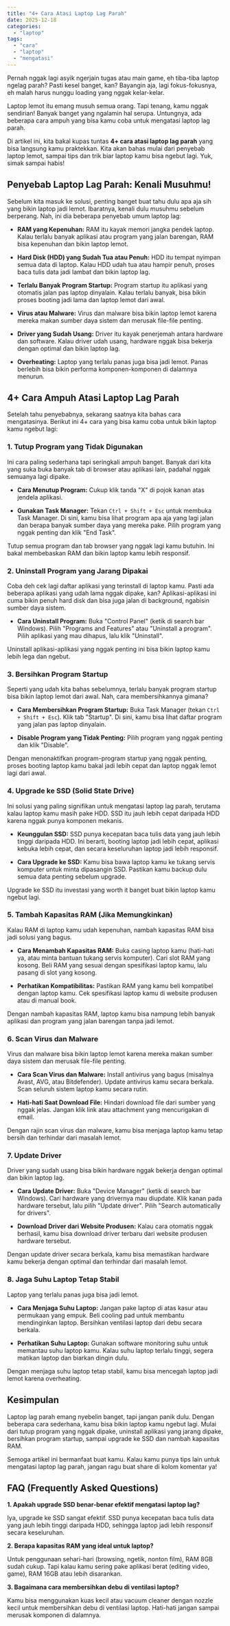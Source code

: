 ```yaml
---
title: "4+ Cara Atasi Laptop Lag Parah"
date: 2025-12-18
categories: 
  - "laptop"
tags: 
  - "cara"
  - "laptop"
  - "mengatasi"
---
```


Pernah nggak lagi asyik ngerjain tugas atau main game, eh tiba-tiba laptop ngelag parah? Pasti kesel banget, kan? Bayangin aja, lagi fokus-fokusnya, eh malah harus nunggu loading yang nggak kelar-kelar.

Laptop lemot itu emang musuh semua orang. Tapi tenang, kamu nggak sendirian! Banyak banget yang ngalamin hal serupa. Untungnya, ada beberapa cara ampuh yang bisa kamu coba untuk mengatasi laptop lag parah.

Di artikel ini, kita bakal kupas tuntas **4+ cara atasi laptop lag parah** yang bisa langsung kamu praktekkan. Kita akan bahas mulai dari penyebab laptop lemot, sampai tips dan trik biar laptop kamu bisa ngebut lagi. Yuk, simak sampai habis!

## Penyebab Laptop Lag Parah: Kenali Musuhmu!

Sebelum kita masuk ke solusi, penting banget buat tahu dulu apa aja sih yang bikin laptop jadi lemot. Ibaratnya, kenali dulu musuhmu sebelum berperang. Nah, ini dia beberapa penyebab umum laptop lag:

- **RAM yang Kepenuhan:** RAM itu kayak memori jangka pendek laptop. Kalau terlalu banyak aplikasi atau program yang jalan barengan, RAM bisa kepenuhan dan bikin laptop lemot.
    
- **Hard Disk (HDD) yang Sudah Tua atau Penuh:** HDD itu tempat nyimpan semua data di laptop. Kalau HDD udah tua atau hampir penuh, proses baca tulis data jadi lambat dan bikin laptop lag.
    
- **Terlalu Banyak Program Startup:** Program startup itu aplikasi yang otomatis jalan pas laptop dinyalain. Kalau terlalu banyak, bisa bikin proses booting jadi lama dan laptop lemot dari awal.
    
- **Virus atau Malware:** Virus dan malware bisa bikin laptop lemot karena mereka makan sumber daya sistem dan merusak file-file penting.
    
- **Driver yang Sudah Usang:** Driver itu kayak penerjemah antara hardware dan software. Kalau driver udah usang, hardware nggak bisa bekerja dengan optimal dan bikin laptop lag.
    
- **Overheating:** Laptop yang terlalu panas juga bisa jadi lemot. Panas berlebih bisa bikin performa komponen-komponen di dalamnya menurun.
    

## 4+ Cara Ampuh Atasi Laptop Lag Parah

Setelah tahu penyebabnya, sekarang saatnya kita bahas cara mengatasinya. Berikut ini 4+ cara yang bisa kamu coba untuk bikin laptop kamu ngebut lagi:

### 1\. Tutup Program yang Tidak Digunakan

Ini cara paling sederhana tapi seringkali ampuh banget. Banyak dari kita yang suka buka banyak tab di browser atau aplikasi lain, padahal nggak semuanya lagi dipake.

- **Cara Menutup Program:** Cukup klik tanda "X" di pojok kanan atas jendela aplikasi.
    
- **Gunakan Task Manager:** Tekan `Ctrl + Shift + Esc` untuk membuka Task Manager. Di sini, kamu bisa lihat program apa aja yang lagi jalan dan berapa banyak sumber daya yang mereka pake. Pilih program yang nggak penting dan klik "End Task".
    

Tutup semua program dan tab browser yang nggak lagi kamu butuhin. Ini bakal membebaskan RAM dan bikin laptop kamu lebih responsif.

### 2\. Uninstall Program yang Jarang Dipakai

Coba deh cek lagi daftar aplikasi yang terinstall di laptop kamu. Pasti ada beberapa aplikasi yang udah lama nggak dipake, kan? Aplikasi-aplikasi ini cuma bikin penuh hard disk dan bisa juga jalan di background, ngabisin sumber daya sistem.

- **Cara Uninstall Program:** Buka "Control Panel" (ketik di search bar Windows). Pilih "Programs and Features" atau "Uninstall a program". Pilih aplikasi yang mau dihapus, lalu klik "Uninstall".

Uninstall aplikasi-aplikasi yang nggak penting ini bisa bikin laptop kamu lebih lega dan ngebut.

### 3\. Bersihkan Program Startup

Seperti yang udah kita bahas sebelumnya, terlalu banyak program startup bisa bikin laptop lemot dari awal. Nah, cara membersihkannya gimana?

- **Cara Membersihkan Program Startup:** Buka Task Manager (tekan `Ctrl + Shift + Esc`). Klik tab "Startup". Di sini, kamu bisa lihat daftar program yang jalan pas laptop dinyalain.
    
- **Disable Program yang Tidak Penting:** Pilih program yang nggak penting dan klik "Disable".
    

Dengan menonaktifkan program-program startup yang nggak penting, proses booting laptop kamu bakal jadi lebih cepat dan laptop nggak lemot lagi dari awal.

### 4\. Upgrade ke SSD (Solid State Drive)

Ini solusi yang paling signifikan untuk mengatasi laptop lag parah, terutama kalau laptop kamu masih pake HDD. SSD itu jauh lebih cepat daripada HDD karena nggak punya komponen mekanis.

- **Keunggulan SSD:** SSD punya kecepatan baca tulis data yang jauh lebih tinggi daripada HDD. Ini berarti, booting laptop jadi lebih cepat, aplikasi kebuka lebih cepat, dan secara keseluruhan laptop jadi lebih responsif.
    
- **Cara Upgrade ke SSD:** Kamu bisa bawa laptop kamu ke tukang servis komputer untuk minta dipasangin SSD. Pastikan kamu backup dulu semua data penting sebelum upgrade.
    

Upgrade ke SSD itu investasi yang worth it banget buat bikin laptop kamu ngebut lagi.

### 5\. Tambah Kapasitas RAM (Jika Memungkinkan)

Kalau RAM di laptop kamu udah kepenuhan, nambah kapasitas RAM bisa jadi solusi yang bagus.

- **Cara Menambah Kapasitas RAM:** Buka casing laptop kamu (hati-hati ya, atau minta bantuan tukang servis komputer). Cari slot RAM yang kosong. Beli RAM yang sesuai dengan spesifikasi laptop kamu, lalu pasang di slot yang kosong.
    
- **Perhatikan Kompatibilitas:** Pastikan RAM yang kamu beli kompatibel dengan laptop kamu. Cek spesifikasi laptop kamu di website produsen atau di manual book.
    

Dengan nambah kapasitas RAM, laptop kamu bisa nampung lebih banyak aplikasi dan program yang jalan barengan tanpa jadi lemot.

### 6\. Scan Virus dan Malware

Virus dan malware bisa bikin laptop lemot karena mereka makan sumber daya sistem dan merusak file-file penting.

- **Cara Scan Virus dan Malware:** Install antivirus yang bagus (misalnya Avast, AVG, atau Bitdefender). Update antivirus kamu secara berkala. Scan seluruh sistem laptop kamu secara rutin.
    
- **Hati-hati Saat Download File:** Hindari download file dari sumber yang nggak jelas. Jangan klik link atau attachment yang mencurigakan di email.
    

Dengan rajin scan virus dan malware, kamu bisa menjaga laptop kamu tetap bersih dan terhindar dari masalah lemot.

### 7\. Update Driver

Driver yang sudah usang bisa bikin hardware nggak bekerja dengan optimal dan bikin laptop lag.

- **Cara Update Driver:** Buka "Device Manager" (ketik di search bar Windows). Cari hardware yang drivernya mau diupdate. Klik kanan pada hardware tersebut, lalu pilih "Update driver". Pilih "Search automatically for drivers".
    
- **Download Driver dari Website Produsen:** Kalau cara otomatis nggak berhasil, kamu bisa download driver terbaru dari website produsen hardware tersebut.
    

Dengan update driver secara berkala, kamu bisa memastikan hardware kamu bekerja dengan optimal dan terhindar dari masalah lemot.

### 8\. Jaga Suhu Laptop Tetap Stabil

Laptop yang terlalu panas juga bisa jadi lemot.

- **Cara Menjaga Suhu Laptop:** Jangan pake laptop di atas kasur atau permukaan yang empuk. Beli cooling pad untuk membantu mendinginkan laptop. Bersihkan ventilasi laptop dari debu secara berkala.
    
- **Perhatikan Suhu Laptop:** Gunakan software monitoring suhu untuk memantau suhu laptop kamu. Kalau suhu laptop terlalu tinggi, segera matikan laptop dan biarkan dingin dulu.
    

Dengan menjaga suhu laptop tetap stabil, kamu bisa mencegah laptop jadi lemot karena overheating.

## Kesimpulan

Laptop lag parah emang nyebelin banget, tapi jangan panik dulu. Dengan beberapa cara sederhana, kamu bisa bikin laptop kamu ngebut lagi. Mulai dari tutup program yang nggak dipake, uninstall aplikasi yang jarang dipake, bersihkan program startup, sampai upgrade ke SSD dan nambah kapasitas RAM.

Semoga artikel ini bermanfaat buat kamu. Kalau kamu punya tips lain untuk mengatasi laptop lag parah, jangan ragu buat share di kolom komentar ya!

## FAQ (Frequently Asked Questions)

**1\. Apakah upgrade SSD benar-benar efektif mengatasi laptop lag?**

Iya, upgrade ke SSD sangat efektif. SSD punya kecepatan baca tulis data yang jauh lebih tinggi daripada HDD, sehingga laptop jadi lebih responsif secara keseluruhan.

**2\. Berapa kapasitas RAM yang ideal untuk laptop?**

Untuk penggunaan sehari-hari (browsing, ngetik, nonton film), RAM 8GB sudah cukup. Tapi kalau kamu sering pake aplikasi berat (editing video, game), RAM 16GB atau lebih disarankan.

**3\. Bagaimana cara membersihkan debu di ventilasi laptop?**

Kamu bisa menggunakan kuas kecil atau vacuum cleaner dengan nozzle kecil untuk membersihkan debu di ventilasi laptop. Hati-hati jangan sampai merusak komponen di dalamnya.
